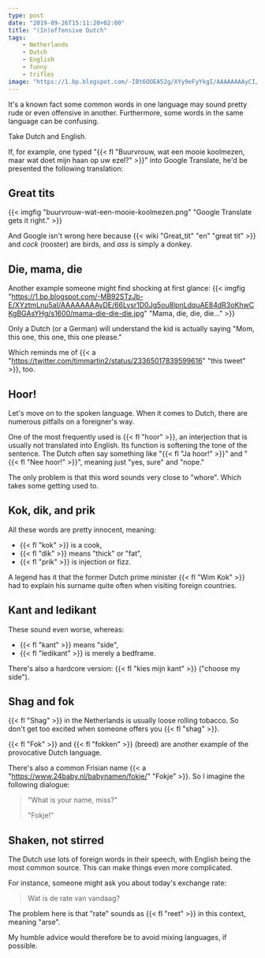 ```yaml
---
type: post
date: "2019-09-26T15:11:20+02:00"
title: "(In)offensive Dutch"
tags:
    - Netherlands
    - Dutch
    - English
    - funny
    - trifles
image: "https://1.bp.blogspot.com/-IBt6OOEA52g/XYy9eFyYkgI/AAAAAAAAyCI/BPapx6OdRBsvNAW2vE3dNQah-lfhzDZlACKgBGAsYHg/s1600/bird.jpg"
---
```


It's a known fact some common words in one language may sound pretty rude or even offensive in another. Furthermore, some words in the same language can be confusing.

Take Dutch and English.

If, for example, one typed "{{< fl "Buurvrouw, wat een mooie koolmezen, maar wat doet mijn haan op uw ezel?" >}}" into Google Translate, he'd be presented the following translation:

<!--more-->

## Great tits

{{< imgfig "buurvrouw-wat-een-mooie-koolmezen.png" "Google Translate gets it right." >}}

And Google isn't wrong here because {{< wiki "Great_tit" "en" "great tit" >}} and *cock* (rooster) are birds, and *ass* is simply a donkey.

## Die, mama, die

Another example someone might find shocking at first glance:
{{< imgfig "https://1.bp.blogspot.com/-MB92STzJb-E/XYztmLnu5aI/AAAAAAAAyDE/66Lvsr1D0Jg5ou8lpnLdquAE84dR3oKhwCKgBGAsYHg/s1600/mama-die-die-die.jpg" "Mama, die, die, die…" >}}

Only a Dutch (or a German) will understand the kid is actually saying "Mom, this one, this one, this one please."

Which reminds me of {{< a "https://twitter.com/timmartin2/status/23365017839599616" "this tweet" >}}, too.

## Hoor!

Let's move on to the spoken language. When it comes to Dutch, there are numerous pitfalls on a foreigner's way.

One of the most frequently used is {{< fl "hoor" >}}, an interjection that is usually not translated into English. Its function is softening the tone of the sentence. The Dutch often say something like "{{< fl "Ja hoor!" >}}" and "{{< fl "Nee hoor!" >}}", meaning just "yes, sure" and "nope."

The only problem is that this word sounds very close to "whore". Which takes some getting used to.

## Kok, dik, and prik

All these words are pretty innocent, meaning:

* {{< fl "kok" >}} is a cook,
* {{< fl "dik" >}} means "thick" or "fat",
* {{< fl "prik" >}} is injection or fizz.

A legend has it that the former Dutch prime minister {{< fl "Wim Kok" >}} had to explain his surname quite often when visiting foreign countries.

## Kant and ledikant

These sound even worse, whereas:

* {{< fl "kant" >}} means "side",
* {{< fl "ledikant" >}} is merely a bedframe.

There's also a hardcore version: {{< fl "kies mijn kant" >}} ("choose my side").

## Shag and fok

{{< fl "Shag" >}} in the Netherlands is usually loose rolling tobacco. So don't get too excited when someone offers you {{< fl "shag" >}}.

{{< fl "Fok" >}} and {{< fl "fokken" >}} (breed) are another example of the provocative Dutch language.

There's also a common Frisian name {{< a "https://www.24baby.nl/babynamen/fokje/" "Fokje" >}}. So I imagine the following dialogue:

> "What is your name, miss?"
>
> "Fokje!"

## Shaken, not stirred

The Dutch use lots of foreign words in their speech, with English being the most common source. This can make things even more complicated.

For instance, someone might ask you about today's exchange rate:

> Wat is de rate van vandaag?

The problem here is that "rate" sounds as {{< fl "reet" >}} in this context, meaning "arse".

My humble advice would therefore be to avoid mixing languages, if possible.